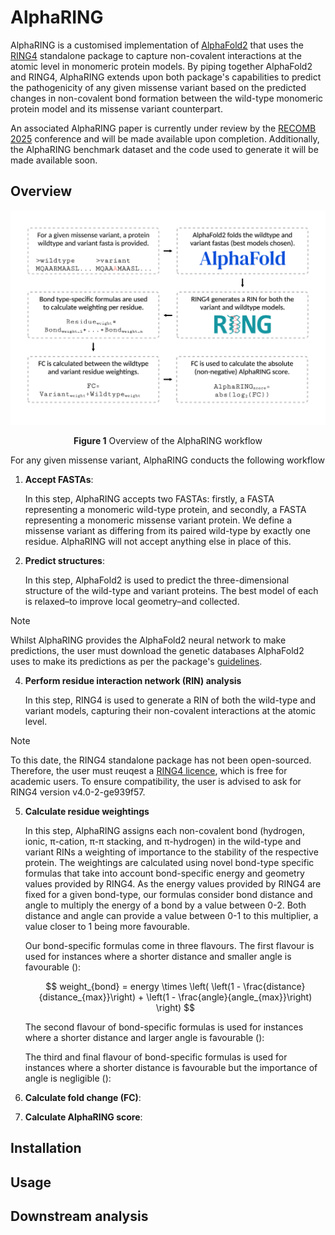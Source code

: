 # AlphaRING

AlphaRING is a customised implementation of [AlphaFold2](https://github.com/google-deepmind/alphafold) that uses the [RING4](https://ring.biocomputingup.it/) standalone package to capture non-covalent interactions at the atomic level in monomeric protein models. By piping together AlphaFold2 and RING4, AlphaRING extends upon both package's capabilities to predict the pathogenicity of any given missense variant based on the predicted changes in non-covalent bond formation between the wild-type monomeric protein model and its missense variant counterpart.

An associated AlphaRING paper is currently under review by the [RECOMB 2025](https://recomb.org/recomb2025/index.html) conference and will be made available upon completion. Additionally, the AlphaRING benchmark dataset and the code used to generate it will be made available soon. 

## Overview

<picture>
  <source media="(prefers-color-scheme: dark)" srcset="./images/fig_1.png">
  <source media="(prefers-color-scheme: light)" srcset="./images/fig_1.png">
  <img alt="Shows the AlphaRING pipeline, which is described below." src="./images/fig_1.png">
</picture>

<p align='center'> <strong>Figure 1</strong> Overview of the AlphaRING workflow </p>

For any given missense variant, AlphaRING conducts the following workflow

1. **Accept FASTAs**: 

   In this step, AlphaRING accepts two FASTAs: firstly, a FASTA representing a monomeric wild-type protein, and secondly, a FASTA representing a monomeric missense variant protein. We define a  
   missense variant as differing from its paired wild-type by exactly one residue. AlphaRING will not accept anything else in place of this.

2. **Predict structures**: 

   In this step, AlphaFold2 is used to predict the three-dimensional structure of the wild-type and variant proteins. The best model of each is relaxed–to improve local geometry–and collected.

> [!NOTE]
> Whilst AlphaRING provides the AlphaFold2 neural network to make predictions, the user must download the genetic databases AlphaFold2 uses to make its predictions as per the package's [guidelines](https://github.com/google-deepmind/alphafold?tab=readme-ov-file#installation-and-running-your-first-prediction).

4. **Perform residue interaction network (RIN) analysis**

   In this step, RING4 is used to generate a RIN of both the wild-type and variant models, capturing their non-covalent interactions at the atomic level.

> [!NOTE]
> To this date, the RING4 standalone package has not been open-sourced. Therefore, the user must reuqest a [RING4 licence](https://biocomputingup.it/services/download/), which is free for academic users. To ensure compatibility, the user is advised to ask for RING4 version v4.0-2-ge939f57.

5. **Calculate residue weightings**

   In this step, AlphaRING assigns each non-covalent bond (hydrogen, ionic, π-cation, π-π stacking, and π-hydrogen) in the wild-type and variant RINs a weighting of importance to the stability 
   of the respective protein. The weightings are calculated using novel bond-type specific formulas that take into account bond-specific energy and geometry values provided by RING4. As the 
   energy values provided by RING4 are fixed for a given bond-type, our formulas consider bond distance and angle to multiply the energy of a bond by a value between 0-2. Both distance and angle 
   can provide a value between 0-1 to this multiplier, a value closer to 1 being more favourable.

   Our bond-specific formulas come in three flavours. The first flavour is used for instances where a shorter distance and smaller angle is favourable ():
   
   $$
   weight_{bond} = energy \times \left( \left(1 - \frac{distance}{distance_{max}}\right) + \left(1 - \frac{angle}{angle_{max}}\right) \right)
   $$

   The second flavour of bond-specific formulas is used for instances where a shorter distance and larger angle is favourable ():

   The third and final flavour of bond-specific formulas is used for instances where a shorter distance is favourable but the importance of angle is negligible ():

   

7. **Calculate fold change (FC)**:

8. **Calculate AlphaRING score**:

## Installation

## Usage

## Downstream analysis




